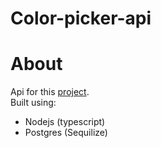# Color-picker-api

# About
Api for this [project](https://github.com/younesZdDz/color-picker).<br>
Built using:
* Nodejs (typescript)
* Postgres (Sequilize)